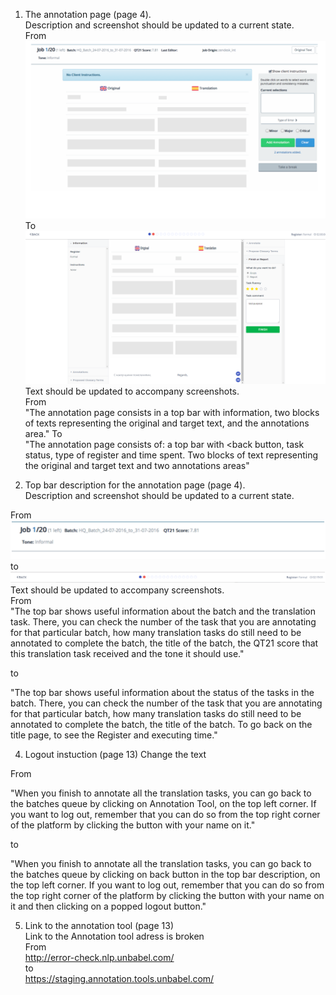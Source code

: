   
  1) The annotation page (page 4).  
  Description and screenshot should be updated to a current state.  
From  
![alt text](https://github.com/IliaFedorov/Unbabel-QA-challenge/blob/master/Exercise%201/used1.png) 
To  
![alt text](https://github.com/IliaFedorov/Unbabel-QA-challenge/blob/master/Exercise%201/current1.png)
Text should be updated to accompany screenshots.  
From  
"The annotation page consists in a top bar with information, two blocks of texts
representing the original and target text, and the annotations area." 
To  
"The annotation page consists of: a top bar with <back button, task status, type of register and time spent. Two blocks of text representing the original and target text and two annotations areas"  
  
  2) Top bar description for the annotation page (page 4).  
  Description and screenshot should be updated to a current state.  

From  
![alt text](https://github.com/IliaFedorov/Unbabel-QA-challenge/blob/master/Exercise%201/used2.png) 
to  
![alt text](https://github.com/IliaFedorov/Unbabel-QA-challenge/blob/master/Exercise%201/current2.png)
Text should be updated to accompany screenshots.  
From  
"The top bar shows useful information about the batch and the translation task. 
There, you can check the number of the task that you are annotating for that particular
batch, how many translation tasks do still need to be annotated to complete the batch, the
title of the batch, the QT21 score that this translation task received and the tone it should
use."   

to  
  
"The top bar shows useful information about the status of the tasks in the batch. There, you can check the number of the task that you are annotating for that particular batch, how many translation tasks do still need to be annotated to complete the batch, the
title of the batch. To go back on the title page, to see the Register and executing time."  
  
  
4) Logout instuction (page 13)
Change the text   

From  

"When you finish to annotate all the translation tasks, you can go back to the batches
queue by clicking on Annotation Tool, on the top left corner.
If you want to log out, remember that you can do so from the top right corner of the
platform by clicking the button with your name on it."  

to  

"When you finish to annotate all the translation tasks, you can go back to the batches
queue by clicking on back button in the top bar description, on the top left corner.
If you want to log out, remember that you can do so from the top right corner of the
platform by clicking the button with your name on it and then clicking on a popped logout button."  
  
  
5) Link to the annotation tool (page 13)  
Link to the Annotation tool adress is broken   
From  
http://error-check.nlp.unbabel.com/  
to  
https://staging.annotation.tools.unbabel.com/
